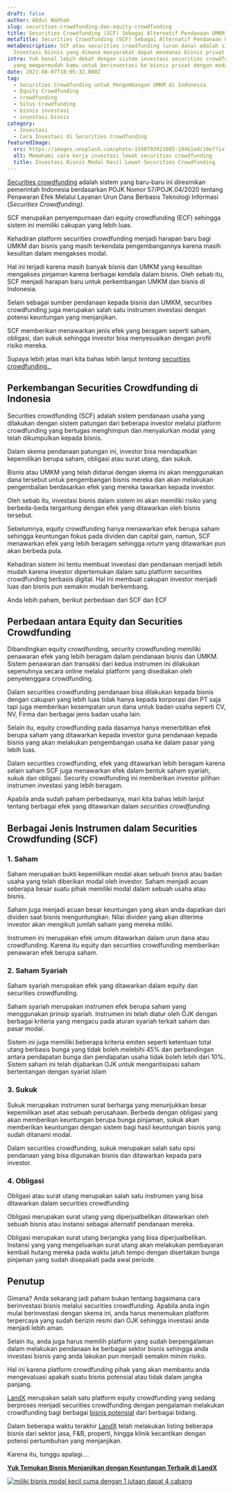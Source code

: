 ```yaml
---
draft: false
author: Abdul Wahhab
slug: securities-crowdfunding-dan-equity-crowdfunding
title: Securities Crowdfunding (SCF) Sebagai Alternatif Pendanaan UMKM
metaTitle: Securities Crowdfunding (SCF) Sebagai Alternatif Pendanaan UMKM
metaDescription: SCF atau securities crowdfunding (urun dana) adalah sistem
  Investasi bisnis yang dimana masyarakat dapat mendanai bisnis privat
intro: Yuk kenal lebih dekat dengan sistem investasi securities crowdfunding
  yang mempermudah kamu untuk berinvestasi ke bisnis privat dengan modal kecil.
date: 2021-08-07T18:05:32.000Z
tag:
  - Securities Crowdfunding untuk Pengembangan UMKM di Indonesia
  - Equity Crowdfunding
  - crowdfunding
  - Situs Crowdfunding
  - bisnis investasi
  - investasi bisnis
category:
  - Investasi
  - Cara Investasi di Securities Crowdfunding
featuredImage:
  src: https://images.unsplash.com/photo-1598793923805-184b1adc10e7?ixlib=rb-1.2.1&ixid=MnwxMjA3fDB8MHxwaG90by1wYWdlfHx8fGVufDB8fHx8&auto=format&fit=crop&w=1470&q=80
  alt: Memahami cara kerja investasi lewat securities crowdfunding
  title: Investasi Bisnis Modal Kecil Lewat Securities Crowdfunding
---
```

[Securities crowdfunding](https://landx.id/) adalah sistem yang baru-baru ini diresmikan pemerintah Indonesia berdasarkan POJK Nomor 57/POJK.04/2020 tentang Penawaran Efek Melalui Layanan Urun Dana Berbasis Teknologi Informasi (*Securities Crowdfunding).*

SCF merupakan penyempurnaan dari equity crowdfunding (ECF) sehingga sistem ini memiliki cakupan yang lebih luas.

Kehadiran platform securities crowdfunding menjadi harapan baru bagi UMKM dan bisnis yang masih terkendala pengembangannya karena masih kesulitan dalam mengakses modal.

Hal ini terjadi karena masih banyak bisnis dan UMKM yang kesulitan mengakses pinjaman karena berbagai kendala dalam bisnis. Oleh sebab itu, SCF menjadi harapan baru untuk perkembangan UMKM dan bisnis di Indonesia.

Selain sebagai sumber pendanaan kepada bisnis dan UMKM, securities crowdfunding juga merupakan salah satu instrumen investasi dengan potensi keuntungan yang menjanjikan.

SCF memberikan menawarkan jenis efek yang beragam seperti saham, obligasi, dan sukuk sehingga investor bisa menyesuaikan dengan profil risiko mereka.

Supaya lebih jelas mari kita bahas lebih lanjut *tentang* [securities crowdfunding.](https://landx.id/)_

## Perkembangan Securities Crowdfunding di Indonesia

Securities crowdfunding (SCF) adalah sistem pendanaan usaha yang dilakukan dengan sistem patungan dari beberapa investor melalui platform crowdfunding yang bertugas menghimpun dan menyalurkan modal yang telah dikumpulkan kepada bisnis.

Dalam skema pendanaan patungan ini, investor bisa mendapatkan kepemilikan berupa saham, obligasi atau surat utang, dan sukuk.

Bisnis atau UMKM yang telah didanai dengan skema ini akan menggunakan dana tersebut untuk pengembangan bisnis mereka dan akan melakukan pengembalian berdasarkan efek yang mereka tawarkan kepada investor.

Oleh sebab itu, investasi bisnis dalam sistem ini akan memiliki risiko yang berbeda-beda tergantung dengan efek yang ditawarkan oleh bisnis tersebut.

Sebelumnya, equity crowdfunding hanya menawarkan efek berupa saham sehingga keuntungan fokus pada dividen dan capital gain, namun, SCF menawarkan efek yang lebih beragam sehingga *return* yang ditawarkan pun akan berbeda pula.

Kehadiran sistem ini tentu membuat investasi dan pendanaan menjadi lebih mudah karena investor dipertemukan dalam satu platform securities crowdfunding berbasis digital. Hal ini membuat cakupan investor menjadi luas dan bisnis pun semakin mudah berkembang.

Anda lebih paham, berikut perbedaan dari SCF dan ECF

## Perbedaan antara Equity dan Securities Crowdfunding

Dibandingkan equity crowdfunding, security crowdfunding memiliki penawaran efek yang lebih beragam dalam pendanaan bisnis dan UMKM. Sistem penawaran dan transaksi dari kedua instrumen ini dilakukan sepenuhnya secara online melalui platform yang disediakan oleh penyelenggara crowdfunding.

Dalam securities crowdfunding pendanaan bisa dilakukan kepada bisnis dengan cakupan yang lebih luas tidak hanya kepada korporasi dan PT saja tapi juga memberikan kesempatan urun dana untuk badan usaha seperti CV, NV, Firma dan berbagai jenis badan usaha lain.

Selain itu, equity crowdfunding pada dasarnya hanya menerbitkan efek berupa saham yang ditawarkan kepada investor guna pendanaan kepada bisnis yang akan melakukan pengembangan usaha ke dalam pasar yang lebih luas.

Dalam securities crowdfunding, efek yang ditawarkan lebih beragam karena selain saham SCF juga menawarkan efek dalam bentuk saham syariah, sukuk dan obligasi. Security crowdfunding ini memberikan investor pilihan instrumen investasi yang lebih beragam.

Apabila anda sudah paham perbedaanya, mari kita bahas lebih lanjut tentang berbagai efek yang ditawarkan dalam *securities crowdfunding.*

## Berbagai Jenis Instrumen dalam Securities Crowdfunding (SCF)

### 1. Saham

Saham merupakan bukti kepemilikan modal akan sebuah bisnis atau badan usaha yang telah diberikan modal oleh investor. Saham menjadi acuan seberapa besar suatu pihak memiliki modal dalam sebuah usaha atau bisnis.

Saham juga menjadi acuan besar keuntungan yang akan anda dapatkan dari dividen saat bisnis menguntungkan. Nilai dividen yang akan diterima investor akan mengikuti jumlah saham yang mereka miliki.

Instrumen ini merupakan efek umum ditawarkan dalam urun dana atau crowdfunding. Karena itu equity dan securities crowdfunding memberikan penawaran efek berupa saham.

### 2. Saham Syariah

Saham syariah merupakan efek yang ditawarkan dalam equity dan securities crowdfunding.

Saham syariah merupakan instrumen efek berupa saham yang menggunakan prinsip syariah. Instrumen ini telah diatur oleh OJK dengan berbagai kriteria yang mengacu pada aturan syariah terkait saham dan pasar modal.

Sistem ini juga memiliki beberapa kriteria emiten seperti ketentuan total utang berbasis bunga yang tidak boleh melebihi 45% dan perbandingan antara pendapatan bunga dan pendapatan usaha tidak boleh lebih dari 10%. Sistem saham ini telah dijabarkan OJK untuk mengantisipasi saham bertentangan dengan syariat islam

### 3. Sukuk

Sukuk merupakan instrumen surat berharga yang menunjukkan besar kepemilikan aset atas sebuah perusahaan. Berbeda dengan obligasi yang akan memberikan keuntungan berupa bunga pinjaman, sukuk akan memberikan keuntungan dengan sistem bagi hasil keuntungan bisnis yang sudah ditanami modal.

Dalam securities crowdfunding, sukuk merupakan salah satu opsi pendanaan yang bisa digunakan bisnis dan ditawarkan kepada para investor.

### 4. Obligasi

Obligasi atau surat utang merupakan salah satu instrumen yang bisa ditawarkan dalam securities crowdfunding

Obligasi merupakan surat utang yang diperjualbelikan ditawarkan oleh sebuah bisnis atau instansi sebagai alternatif pendanaan mereka.

Obligasi merupakan surat utang berjangka yang bisa diperjualbelikan. Instansi yang yang mengeluarkan surat utang akan melakukan pembayaran kembali hutang mereka pada waktu jatuh tempo dengan disertakan bunga pinjaman yang sudah disepakati pada awal periode.

## Penutup

Gimana? Anda sekarang jadi paham bukan tentang bagaimana cara berinvestasi bisnis melalui securities crowdfunding. Apabila anda ingin mulai berinvestasi dengan skema ini, anda harus menemukan platform terpercaya yang sudah berizin resmi dari OJK sehingga investasi anda menjadi lebih aman.

Selain itu, anda juga harus memilih platform yang sudah berpengalaman dalam melakukan pendanaan ke berbagai sektor bisnis sehingga anda investasi bisnis yang anda lakukan pun menjadi semakin minim risiko.

Hal ini karena platform crowdfunding pihak yang akan membantu anda mengevaluasi apakah suatu bisnis potensial atau tidak dalam jangka panjang.

[LandX](https://app.landx.id/?utm_source=Organic+Page&utm_medium=Content+Blog&utm_campaign=BlogLandX&utm_id=Blog) merupakan salah satu platform equity crowdfunding yang sedang berproses menjadi securities crowdfunding dengan pengalaman melakukan crowdfunding bagi berbagai [bisnis potensial](https://landx.id/project/index.html) dari berbagai bidang.

Dalam beberapa waktu terakhir [LandX](https://landx.id/project/index.html) telah melakukan listing beberapa bisnis dari sektor jasa, F&B, properti, hingga klinik kecantikan dengan potensi pertumbuhan yang menjanjikan.

Karena itu, tunggu apalagi….

**[Yuk Temukan Bisnis Menjanjikan dengan Keuntungan Terbaik di LandX](https://app.landx.id/?utm_source=Organic+Page&utm_medium=Content+Blog&utm_campaign=BlogLandX&utm_id=Blog)**

<!--StartFragment-->

[![miliki bisnis modal kecil cuma dengan 1 jutaan dapat 4 cabang ](https://accountgram-production.sfo2.cdn.digitaloceanspaces.com/landx_ghost/2021/11/jadi-owner-bisnis-hanya-1-jutaan-dengan-cuan-yang-sangat-menjanjikan.png)](https://app.landx.id/?utm_source=Organic+Page&utm_medium=Content+Blog&utm_campaign=BlogLandX&utm_id=Blog)

<!--EndFragment-->